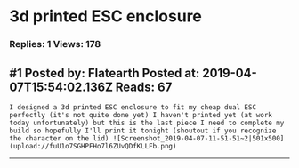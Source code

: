 # 3d printed ESC enclosure

### Replies: 1 Views: 178

## \#1 Posted by: Flatearth Posted at: 2019-04-07T15:54:02.136Z Reads: 67

```
I designed a 3d printed ESC enclosure to fit my cheap dual ESC perfectly (it's not quite done yet) I haven't printed yet (at work today unfortunately) but this is the last piece I need to complete my build so hopefully I'll print it tonight (shoutout if you recognize the character on the lid) ![Screenshot_2019-04-07-11-51-51~2|501x500](upload://fuU1o7SGHPFHo7l6ZUvQDfKLLFb.png)
```

---
